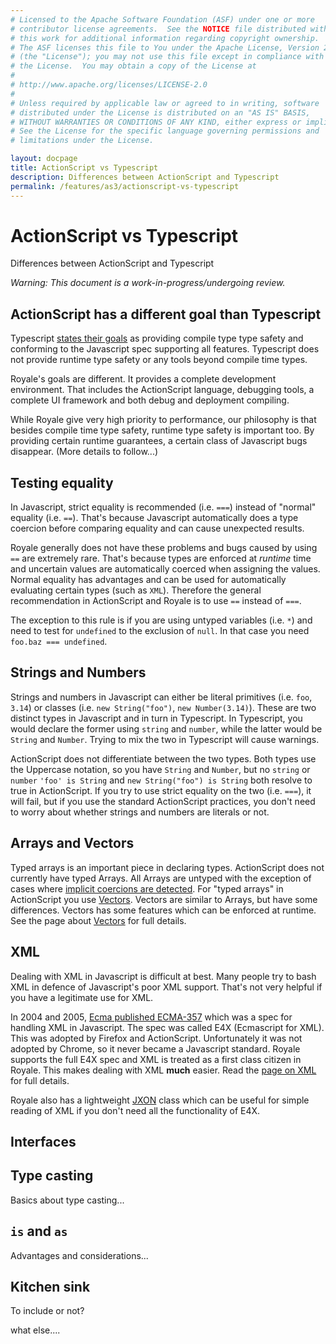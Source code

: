 ```yaml
---
# Licensed to the Apache Software Foundation (ASF) under one or more
# contributor license agreements.  See the NOTICE file distributed with
# this work for additional information regarding copyright ownership.
# The ASF licenses this file to You under the Apache License, Version 2.0
# (the "License"); you may not use this file except in compliance with
# the License.  You may obtain a copy of the License at
# 
# http://www.apache.org/licenses/LICENSE-2.0
# 
# Unless required by applicable law or agreed to in writing, software
# distributed under the License is distributed on an "AS IS" BASIS,
# WITHOUT WARRANTIES OR CONDITIONS OF ANY KIND, either express or implied.
# See the License for the specific language governing permissions and
# limitations under the License.

layout: docpage
title: ActionScript vs Typescript
description: Differences between ActionScript and Typescript
permalink: /features/as3/actionscript-vs-typescript
---
```


# ActionScript vs Typescript

Differences between ActionScript and Typescript

*Warning: This document is a work-in-progress/undergoing review.*

## ActionScript has a different goal than Typescript
Typescript [states their goals](https://github.com/Microsoft/TypeScript/wiki/TypeScript-Design-Goals) as providing compile type type safety and conforming to the Javascript spec supporting all features. Typescript does not provide runtime type safety or any tools beyond compile time types.

Royale's goals are different. It provides a complete development environment. That includes the ActionScript language, debugging tools, a complete UI framework and both debug and deployment compiling.

While Royale give very high priority to performance, our philosophy is that besides compile time type safety, runtime type safety is important too. By providing certain runtime guarantees, a certain class of Javascript bugs disappear. (More details to follow...)

## Testing equality
In Javascript, strict equality is recommended (i.e. `===`) instead of "normal" equality (i.e. `==`). That's because Javascript automatically does a type coercion before comparing equality and can cause unexpected results.

Royale generally does not have these problems and bugs caused by using `==` are extremely rare. That's because types are enforced at _runtime_ time and uncertain values are automatically coerced when assigning the values. Normal equality has advantages and can be used for automatically evaluating certain types (such as `XML`). Therefore the general recommendation in ActionScript and Royale is to use `==` instead of `===`.

The exception to this rule is if you are using untyped variables (i.e. `*`) and need to test for `undefined` to the exclusion of `null`. In that case you need `foo.baz === undefined`.

## Strings and Numbers
Strings and numbers in Javascript can either be literal primitives (i.e. `foo`, `3.14`) or classes (i.e. `new String("foo")`, `new Number(3.14)`). These are two distinct types in Javascript and in turn in Typescript. In Typescript, you would declare the former using `string` and `number`, while the latter would be `String` and `Number`. Trying to mix the two in Typescript will cause warnings.

ActionScript does not differentiate between the two types. Both types use the Uppercase notation, so you have `String` and `Number`, but no `string` or `number` `'foo' is String` and `new String("foo") is String` both resolve to true in ActionScript. If you try to use strict equality on the two (i.e. `===`), it will fail, but if you use the standard ActionScript practices, you don't need to worry about whether strings and numbers are literals or not.

## Arrays and Vectors
Typed arrays is an important piece in declaring types. ActionScript does not currently have typed Arrays. All Arrays are untyped with the exception of cases where [implicit coercions are detected](create-an-application/optimizations/compiler-configuration-settings.html#implicit-complex-coercions). For "typed arrays" in ActionScript you use [Vectors](features/as3/vectors). Vectors are similar to Arrays, but have some differences. Vectors has some features which can be enforced at runtime. See the page about [Vectors](features/as3/vectors) for full details.


## XML
Dealing with XML in Javascript is difficult at best. Many people try to bash XML in defence of Javascript's poor XML support. That's not very helpful if you have a legitimate use for XML.

In 2004 and 2005, [Ecma published ECMA-357](https://www.ecma-international.org/publications-and-standards/standards/ecma-357/) which was a spec for handling XML in Javascript. The spec was called E4X (Ecmascript for XML). This was adopted by Firefox and ActionScript. Unfortunately it was not adopted by Chrome, so it never became a Javascript standard. Royale supports the full E4X spec and XML is treated as a first class citizen in Royale. This makes dealing with XML **much** easier. Read the [page on XML](features/as3/xml) for full details.

Royale also has a lightweight [JXON](https://royale.apache.org/asdoc/#!org.apache.royale.utils/JXON) class which can be useful for simple reading of XML if you don't need all the functionality of E4X.

## Interfaces
## Type casting
Basics about type casting...

## `is` and `as`
Advantages and considerations...

## Kitchen sink
To include or not?

what else....